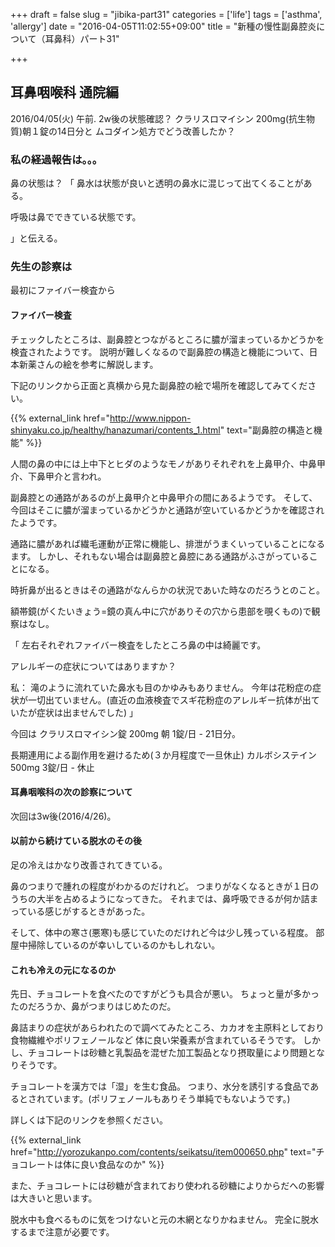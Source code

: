 +++
draft = false
slug = "jibika-part31"
categories = ['life']
tags = ['asthma', 'allergy']
date = "2016-04-05T11:02:55+09:00"
title = "新種の慢性副鼻腔炎について（耳鼻科）パート31"

+++

## 耳鼻咽喉科 通院編

2016/04/05(火) 午前.
2w後の状態確認？
クラリスロマイシン 200mg(抗生物質)朝１錠の14日分と
ムコダイン処方でどう改善したか？

### 私の経過報告は。。。

鼻の状態は？
「
鼻水は状態が良いと透明の鼻水に混じって出てくることがある。

呼吸は鼻でできている状態です。

」と伝える。

<!--more-->

### 先生の診察は

最初にファイバー検査から

#### ファイバー検査

チェックしたところは、副鼻腔とつながるところに膿が溜まっているかどうかを検査されたようです。
説明が難しくなるので副鼻腔の構造と機能について、日本新薬さんの絵を参考に解説します。

下記のリンクから正面と真横から見た副鼻腔の絵で場所を確認してみてください。

{{% external_link href="http://www.nippon-shinyaku.co.jp/healthy/hanazumari/contents_1.html" text="副鼻腔の構造と機能" %}}

人間の鼻の中には上中下とヒダのようなモノがありそれぞれを上鼻甲介、中鼻甲介、下鼻甲介と言われ。

副鼻腔との通路があるのが上鼻甲介と中鼻甲介の間にあるようです。
そして、今回はそこに膿が溜まっているかどうかと通路が空いているかどうかを確認されたようです。

通路に膿があれば繊毛運動が正常に機能し、排泄がうまくいっていることになるます。
しかし、それもない場合は副鼻腔と鼻腔にある通路がふさがっていることになる。

時折鼻が出るときはその通路がなんらかの状況であいた時なのだろうとのこと。


額帯鏡(がくたいきょう=鏡の真ん中に穴がありその穴から患部を覗くもの)で観察はなし。

「
左右それぞれファイバー検査をしたところ鼻の中は綺麗です。

アレルギーの症状についてはありますか？

私： 滝のように流れていた鼻水も目のかゆみもありません。
今年は花粉症の症状が一切出ていません。(直近の血液検査でスギ花粉症のアレルギー抗体が出ていたが症状は出ませんでした)
」

今回は
クラリスロマイシン錠 200mg 朝 1錠/日 - 21日分。

長期連用による副作用を避けるため(３か月程度で一旦休止)
カルボシステイン500mg 3錠/日 - 休止

#### 耳鼻咽喉科の次の診察について

次回は3w後(2016/4/26)。

#### 以前から続けている脱水のその後

足の冷えはかなり改善されてきている。

鼻のつまりで腫れの程度がわかるのだけれど。
つまりがなくなるときが１日のうちの大半を占めるようになってきた。
それまでは、鼻呼吸できるが何か詰まっている感じがするときがあった。

そして、体中の寒さ(悪寒)も感じていたのだけれど今は少し残っている程度。
部屋中掃除しているのが幸いしているのかもしれない。

#### これも冷えの元になるのか

先日、チョコレートを食べたのですがどうも具合が悪い。
ちょっと量が多かったのだろうか、鼻がつまりはじめたのだ。

鼻詰まりの症状があらわれたので調べてみたところ、カカオを主原料としており食物繊維やポリフェノールなど
体に良い栄養素が含まれているそうです。
しかし、チョコレートは砂糖と乳製品を混ぜた加工製品となり摂取量により問題となりそうです。

チョコレートを漢方では「湿」を生む食品。
つまり、水分を誘引する食品であるとされています。(ポリフェノールもありそう単純でもないようです。)

詳しくは下記のリンクを参照ください。

{{% external_link href="http://yorozukanpo.com/contents/seikatsu/item000650.php" text="チョコレートは体に良い食品なのか" %}}

また、チョコレートには砂糖が含まれており使われる砂糖によりからだへの影響は大きいと思います。

脱水中も食べるものに気をつけないと元の木網となりかねません。
完全に脱水するまで注意が必要です。
